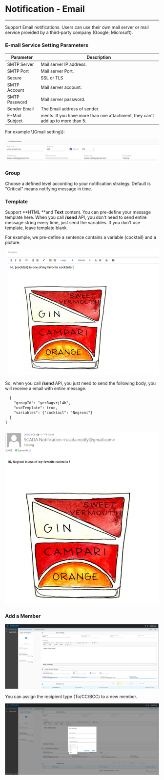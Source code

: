 # Notification - Email

---

Support Email notifications. Users can use their own mail server or mail service provided by a third-party company \(Google, Microsoft\).

### E-mail Service Setting Parameters

| Parameter | Description |
| --- | --- |
| SMTP Server | Mail server IP address. |
| SMTP Port | Mail server Port. |
| Secure | SSL or TLS |
| SMTP Account | Mail server account. |
| SMTP Password | Mail server password. |
| Sender Email | The Email address of sender. |
| E-Mail Subject | ments. If you have more than one attachment, they can't add up to more than 5. |

For example \\(Gmail setting\\):

![](/assets/email_setting.png)

### Group

Choose a defined level according to your notification strategy. Default is  "Critical"  means notifying message in time.

### Template

Support **HTML **and **Text** content. You can pre-define your message template here. When you call **/send** API, you don't need to send entire message string every time, just send the variables. If you don't use template, leave template blank.

For example, we pre-define a sentence contains a variable {cocktail} and a picture.

![](/assets/email_template1.png)

So, when you call **/send** API, you just need to send the following body, you will receive a email with entire message.

```
  {
    "groupId": "yer8agvrjl4b",
    "useTemplate": true,
    "variables": {"cocktail": "Negroni"}
  }
]
```

### ![](/assets/email_template2.png)

### Add a Member

![](/assets/Email_demo_add.png)

You can assign the recipient type \(To/CC/BCC\) to a new member.

![](/assets/Email_cc.png)

